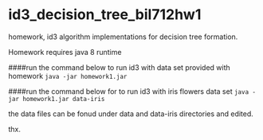# id3_decision_tree_bil712hw1
homework, id3 algorithm implementations for decision tree formation.

Homework requires java 8 runtime


####run the command below to run id3 with data set provided with homework
```java -jar homework1.jar```

####run the command below for to run id3 with iris flowers data set
```java -jar homework1.jar data-iris```

the data files can be fonud under data and data-iris directories and edited.

thx.
